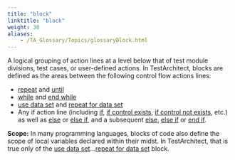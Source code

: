 ```yaml
--- 
title: "block"
linktitle: "block"
weight: 30
aliases: 
    - /TA_Glossary/Topics/glossaryBlock.html
---
```


A logical grouping of action lines at a level below that of test module divisions, test cases, or user-defined actions. In TestArchitect, blocks are defined as the areas between the following control flow actions lines:

-   [repeat](/TA_Automation/Topics/bia_repeat.html) and [until](/TA_Automation/Topics/bia_until.html)
-   [while](/TA_Automation/Topics/bia_while.html) and [end while](/TA_Automation/Topics/bia_end_while.html)
-   [use data set](/TA_Automation/Topics/bia_use_data_set.html) and [repeat for data set](/TA_Automation/Topics/bia_repeat_for_data_set.html)
-   Any if action line \(including [if](/TA_Automation/Topics/bia_if.html), [if control exists](/TA_Automation/Topics/bia_if_control_exists.html), [if control not exists](/TA_Automation/Topics/bia_if_control_not_exists.html), etc.\) as well as [else](/TA_Automation/Topics/bia_else.html) or [else if](/TA_Automation/Topics/bia_else_if.html), and a subsequent [else](/TA_Automation/Topics/bia_else.html), [else if](/TA_Automation/Topics/bia_else_if.html) or [end if](/TA_Automation/Topics/bia_end_if.html).

**Scope:** In many programming languages, blocks of code also define the scope of local variables declared within their midst. In TestArchitect, that is true only of the [use data set](/TA_Automation/Topics/bia_use_data_set.html)...[repeat for data set](/TA_Automation/Topics/bia_repeat_for_data_set.html) block.

